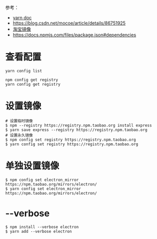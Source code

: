 参考：  
- [yarn doc](https://yarn.bootcss.com/docs/migrating-from-npm/)
- https://blog.csdn.net/mocoe/article/details/86751925
- [淘宝镜像](https://npm.taobao.org/)
- https://docs.npmjs.com/files/package.json#dependencies

# 查看配置
```
yarn config list

npm config get registry
yarn config get registry
```

# 设置镜像
```
# 设置临时镜像
$ npm --registry https://registry.npm.taobao.org install express
$ yarn save express --registry https://registry.npm.taobao.org
# 设置永久镜像
$ npm config set registry https://registry.npm.taobao.org
$ yarn config set registry https://registry.npm.taobao.org
```

# 单独设置镜像
```
$ npm config set electron_mirror https://npm.taobao.org/mirrors/electron/
$ yarn config set electron_mirror https://npm.taobao.org/mirrors/electron/
```

# --verbose
```
$ npm install --verbose electron
$ yarn add --verbose electron
```
